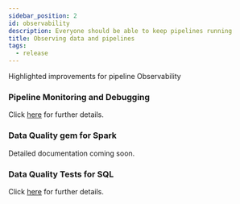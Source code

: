 ```yaml
---
sidebar_position: 2
id: observability
description: Everyone should be able to keep pipelines running
title: Observing data and pipelines
tags:
  - release
---
```


Highlighted improvements for pipeline Observability

### Pipeline Monitoring and Debugging

Click [here](/docs/Orchestration/pipeline-monitoring/use-pipeline-monitoring.md) for further details.

### Data Quality gem for Spark

Detailed documentation coming soon.

### Data Quality Tests for SQL

Click [here](/docs/analysts/development/data-tests/data-tests.md) for further details.
